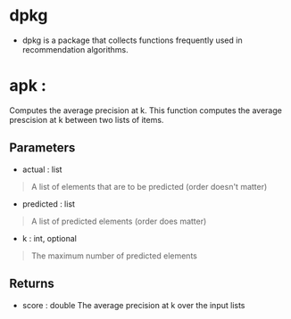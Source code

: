
# dpkg


* dpkg is a package that collects functions frequently used in recommendation algorithms.

# apk : 


Computes the average precision at k. This function computes the average prescision at k between two lists of items.

Parameters
----------
* actual : list
> A list of elements that are to be predicted (order doesn't matter)
* predicted : list
> A list of predicted elements (order does matter)
* k : int, optional
> The maximum number of predicted elements

Returns
-------
* score : double The average precision at k over the input lists
